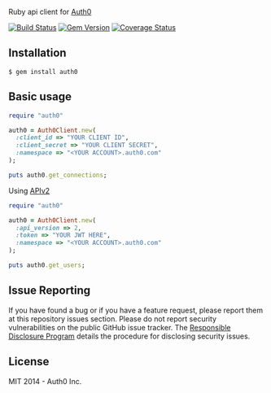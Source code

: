 Ruby api client for [Auth0](https://auth0.com)

[![Build Status](https://travis-ci.org/auth0/ruby-auth0.svg?branch=master)](https://travis-ci.org/auth0/ruby-auth0)
[![Gem Version](https://badge.fury.io/rb/auth0.svg)](http://badge.fury.io/rb/auth0)
[![Coverage Status](https://coveralls.io/repos/auth0/ruby-auth0/badge.svg)](https://coveralls.io/r/auth0/ruby-auth0)

## Installation

```
$ gem install auth0
```

## Basic usage

```ruby
require "auth0"

auth0 = Auth0Client.new(
  :client_id => "YOUR CLIENT ID",
  :client_secret => "YOUR CLIENT SECRET",
  :namespace => "<YOUR ACCOUNT>.auth0.com"
);

puts auth0.get_connections;
```

Using [APIv2](https://auth0.com/docs/apiv2)

```ruby
require "auth0"

auth0 = Auth0Client.new(
  :api_version => 2,
  :token => "YOUR JWT HERE",
  :namespace => "<YOUR ACCOUNT>.auth0.com"
);

puts auth0.get_users;
```


## Issue Reporting

If you have found a bug or if you have a feature request, please report them at this repository issues section. Please do not report security vulnerabilities on the public GitHub issue tracker. The [Responsible Disclosure Program](https://auth0.com/whitehat) details the procedure for disclosing security issues.

## License

MIT 2014 - Auth0 Inc.
